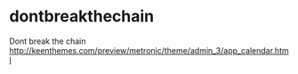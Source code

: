 # dontbreakthechain
Dont break the chain
http://keenthemes.com/preview/metronic/theme/admin_3/app_calendar.html